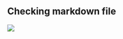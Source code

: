 ## Checking markdown file


<img src="https://user-images.githubusercontent.com/25001852/83714034-47759b00-a647-11ea-986a-dc52f840dc75.PNG">
